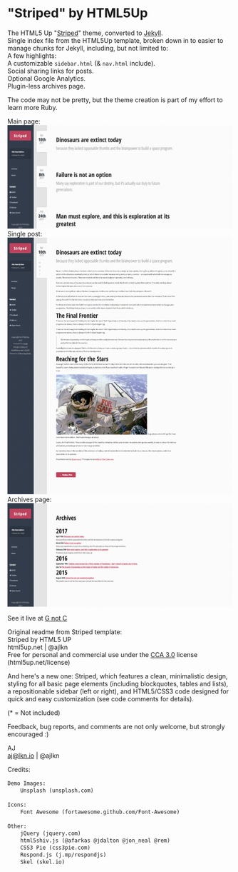 # "Striped" by HTML5Up
The HTML5 Up "[Striped](https://html5up.net/striped)" theme, converted to [Jekyll](http://jekyllrb.com).  
Single index file from the HTML5Up template, broken down in to easier to manage chunks for Jekyll, including, but not limited to:      
A few highlights:  
A customizable `sidebar.html` (& `nav.html` include).  
Social sharing links for posts.  
Optional Google Analytics.  
Plugin-less archives page.  

The code may not be pretty, but the theme creation is part of my effort to learn more Ruby.
 
Main page:  
![main](screenshots/main.png)  
Single post:  
![single post](screenshots/post.png)   
Archives page:  
![Archives](screenshots/archives.png)  



See it live at [G not C](http://gnotc.com)  


Original readme from Striped template:  
Striped by HTML5 UP  
html5up.net | @ajlkn  
Free for personal and commercial use under the [CCA 3.0](https://creativecommons.org/licenses/by/3.0/) license (html5up.net/license)


And here's a new one: Striped, which features a clean, minimalistic design, styling for
all basic page elements (including blockquotes, tables and lists), a repositionable
sidebar (left or right), and HTML5/CSS3 code designed for quick and easy customization
(see code comments for details).


(* = Not included)

Feedback, bug reports, and comments are not only welcome, but strongly encouraged :)

AJ  
aj@lkn.io | @ajlkn


Credits:

	Demo Images:  
		Unsplash (unsplash.com)

	Icons:
		Font Awesome (fortawesome.github.com/Font-Awesome)

	Other:
		jQuery (jquery.com)
		html5shiv.js (@afarkas @jdalton @jon_neal @rem)
		CSS3 Pie (css3pie.com)
		Respond.js (j.mp/respondjs)
		Skel (skel.io)